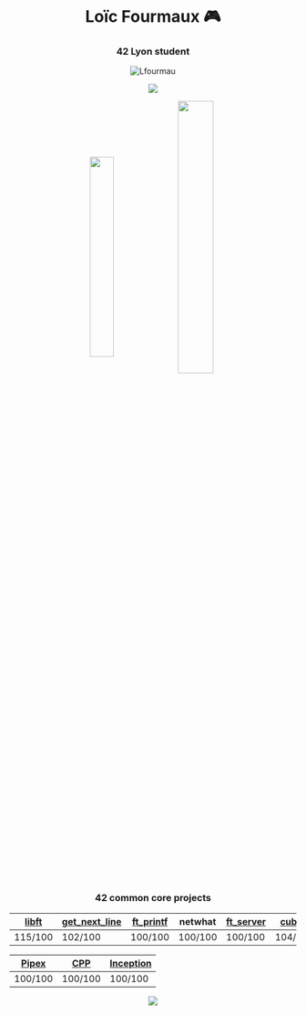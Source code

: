 <h1 align="center">Loïc Fourmaux 🎮</h1>
<h3 align="center">42 Lyon student</h3>

<p align='center'>
<p align="center"><img src="https://komarev.com/ghpvc/?username=Lfourmau&label=Profile%20views&color=0e75b6&style=flat" alt="Lfourmau" /></p>
</p>
</div>

<p align="center"><img align="center" src="https://badge42.herokuapp.com/api/stats/lfourmau"/>
<p align="center"><img align="center" src="https://github-readme-stats.vercel.app/api/top-langs?username=Lfourmau&show_icons=true&locale=en&layout=compact" alt="" height="30%" width="29%"/>&nbsp;<img align="center" src="https://github-readme-stats.vercel.app/api?username=Lfourmau&show_icons=true&locale=en" alt="" height="35%" width="35%" /></p>

<div align='center'>
<h3>42 common core projects</h3>

|[libft](https://github.com/Lfourmau/libft) | [get_next_line](https://github.com/Lfourmau/get_next_line) | [ft_printf](https://github.com/Lfourmau/printf) | netwhat | [ft_server](https://github.com/Lfourmau/ft_server) | [cub3d](https://github.com/Lfourmau/cub3d)| [minishell](https://github.com/Lfourmau/minishell) |[push_swap](https://github.com/Lfourmau/push_swap)|[Philosophers](https://github.com/Lfourmau/Philosophers) |
|---------|---------|---------|---------|---------|---------|---------|---------|---------|
| 115/100 | 102/100 | 100/100 | 100/100 | 100/100 | 104/100 | 101/100 | 111/100 | 100/100 |

| [Pipex](https://github.com/Lfourmau/pipex)| [CPP](https://github.com/Lfourmau/piscine_cpp) | [Inception](https://github.com/Lfourmau/inception)
|---------|------------ | ------------ |
| 100/100 | 100/100 | 100/100 | In progress |
  
<img src="https://c.tenor.com/mCiM7CmGGI4AAAAM/naruto.gif">
</div>

